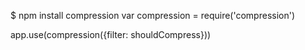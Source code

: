 $ npm install compression
var compression = require('compression')

app.use(compression({filter: shouldCompress}))
